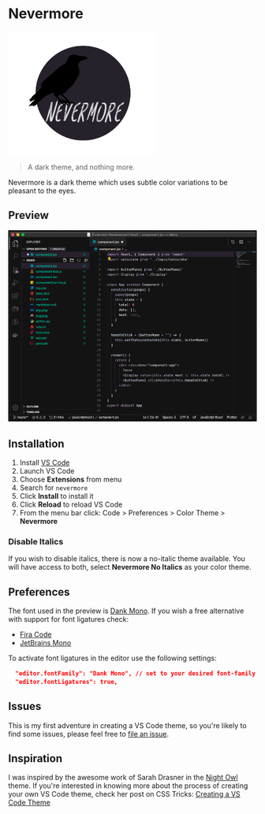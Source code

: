# Nevermore

<img src="./assets/logo.png" alt="Nevermore Theme" height="250">

> A dark theme, and nothing more.

Nevermore is a dark theme which uses subtle color variations to be pleasant to the eyes.

## Preview

![theme preview](./assets/theme-preview.png)

## Installation

1. Install [VS Code](https://code.visualstudio.com/)
2. Launch VS Code
3. Choose **Extensions** from menu
4. Search for `nevermore`
5. Click **Install** to install it
6. Click **Reload** to reload VS Code
7. From the menu bar click: Code > Preferences > Color Theme > **Nevermore**

### Disable Italics

If you wish to disable italics, there is now a no-italic theme available. You will have access to both, select **Nevermore No Italics** as your color theme.

## Preferences

The font used in the preview is [Dank Mono](https://dank.sh/). If you wish a free alternative with support for font ligatures check:
- [Fira Code](https://github.com/tonsky/FiraCode)
- [JetBrains Mono](https://www.jetbrains.com/lp/mono/)

To activate font ligatures in the editor use the following settings:

```json
  "editor.fontFamily": "Dank Mono", // set to your desired font-family
  "editor.fontLigatures": true,
```

## Issues

This is my first adventure in creating a VS Code theme, so you're likely to find some issues, please feel free to [file an issue](https://github.com/cassiocardoso/nevermore-theme/issues?q=is%3Aissue+is%3Aopen+sort%3Aupdated-desc).

## Inspiration

I was inspired by the awesome work of Sarah Drasner in the [Night Owl](https://github.com/sdras/night-owl-vscode-theme) theme. If you're interested in knowing more about the process of creating your own VS Code theme, check her post on CSS Tricks: [Creating a VS Code Theme](https://css-tricks.com/creating-a-vs-code-theme/)
